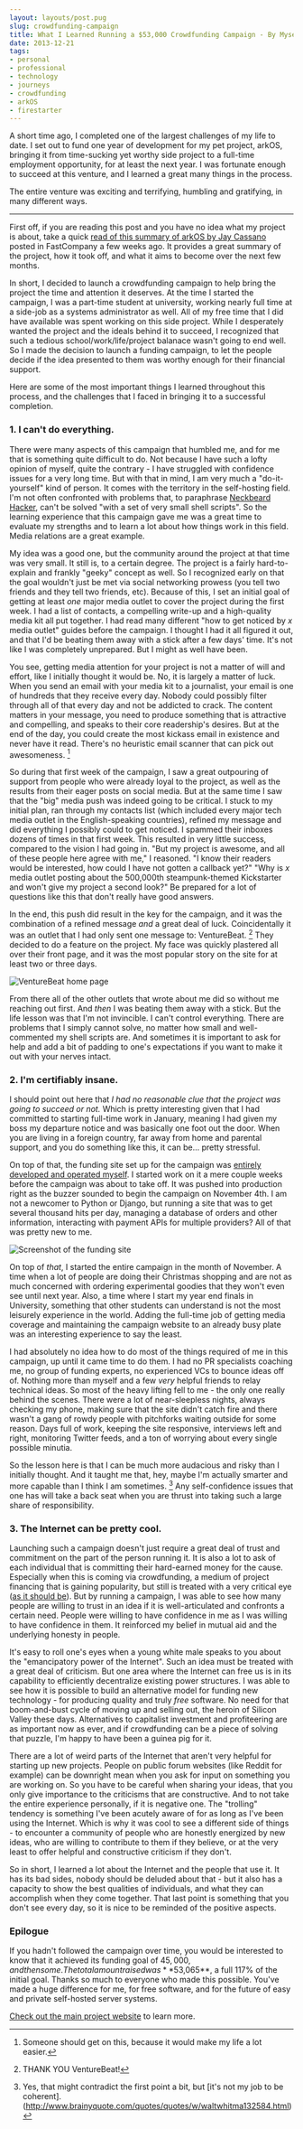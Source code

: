 ```yaml
---
layout: layouts/post.pug
slug: crowdfunding-campaign
title: What I Learned Running a $53,000 Crowdfunding Campaign - By Myself
date: 2013-12-21
tags:
- personal
- professional
- technology
- journeys
- crowdfunding
- arkOS
- firestarter
---
```


A short time ago, I completed one of the largest challenges of my life to date. I set out to fund one year of development for my pet project, arkOS, bringing it from time-sucking yet worthy side project to a full-time employment opportunity, for at least the next year. I was fortunate enough to succeed at this venture, and I learned a great many things in the process.

The entire venture was exciting and terrifying, humbling and gratifying, in many different ways.

----

First off, if you are reading this post and you have no idea what my project is about, take a quick [read of this summary of arkOS by Jay Cassano](http://www.fastcolabs.com/3021919/open-company/finally-a-way-everyone-can-keep-their-data-from-the-nsa) posted in FastCompany a few weeks ago. It provides a great summary of the project, how it took off, and what it aims to become over the next few months.

In short, I decided to launch a crowdfunding campaign to help bring the project the time and attention it deserves. At the time I started the campaign, I was a part-time student at university, working nearly full time at a side-job as a systems administrator as well. All of my free time that I did have available was spent working on this side project. While I desperately wanted the project and the ideals behind it to succeed, I recognized that such a tedious school/work/life/project balanace wasn't going to end well. So I made the decision to launch a funding campaign, to let the people decide if the idea presented to them was worthy enough for their financial support.

Here are some of the most important things I learned throughout this process, and the challenges that I faced in bringing it to a successful completion.

### 1. I can't do everything.

There were many aspects of this campaign that humbled me, and for me that is something quite difficult to do. Not because I have such a lofty opinion of myself, quite the contrary - I have struggled with confidence issues for a very long time. But with that in mind, I am very much a "do-it-yourself" kind of person. It comes with the territory in the self-hosting field. I'm not often confronted with problems that, to paraphrase [Neckbeard Hacker](https://twitter.com/NeckbeardHacker), can't be solved "with a set of very small shell scripts". So the learning experience that this campaign gave me was a great time to evaluate my strengths and to learn a lot about how things work in this field. Media relations are a great example.

My idea was a good one, but the community around the project at that time was very small. It still is, to a certain degree. The project is a fairly hard-to-explain and frankly "geeky" concept as well. So I recognized early on that the goal wouldn't just be met via social networking prowess (you tell two friends and they tell two friends, etc). Because of this, I set an initial goal of getting at least *one* major media outlet to cover the project during the first week. I had a list of contacts, a compelling write-up and a high-quality media kit all put together. I had read many different "how to get noticed by *x* media outlet" guides before the campaign. I thought I had it all figured it out, and that I'd be beating them away with a stick after a few days' time. It's not like I was completely unprepared. But I might as well have been.

You see, getting media attention for your project is not a matter of will and effort, like I initially thought it would be. No, it is largely a matter of luck. When you send an email with your media kit to a journalist, your email is one of hundreds that they receive every day. Nobody could possibly filter through all of that every day and not be addicted to crack. The content matters in your message, you need to produce something that is attractive and compelling, and speaks to their core readership's desires. But at the end of the day, you could create the most kickass email in existence and never have it read. There's no heuristic email scanner that can pick out awesomeness. [^1]

So during that first week of the campaign, I saw a great outpouring of support from people who were already loyal to the project, as well as the results from their eager posts on social media. But at the same time I saw that the "big" media push was indeed going to be critical. I stuck to my initial plan, ran through my contacts list (which included every major tech media outlet in the English-speaking countries), refined my message and did everything I possibly could to get noticed. I spammed their inboxes dozens of times in that first week. This resulted in very little success, compared to the vision I had going in. "But my project is awesome, and all of these people here agree with me," I reasoned. "I know their readers would be interested, how could I have not gotten a callback yet?" "Why is *x* media outlet posting about the 500,000th steampunk-themed Kickstarter and won't give my project a second look?" Be prepared for a lot of questions like this that don't really have good answers.

In the end, this push did result in the key for the campaign, and it was the combination of a refined message *and* a great deal of luck. Coincidentally it was an outlet that I had only sent one message to: VentureBeat. [^2] They decided to do a feature on the project. My face was quickly plastered all over their front page, and it was the most popular story on the site for at least two or three days.

![VentureBeat home page](/assets/images/20131221001.png)

From there all of the other outlets that wrote about me did so without me reaching out first. And *then* I was beating them away with a stick. But the life lesson was that I'm not invincible. I can't control everything. There are problems that I simply cannot solve, no matter how small and well-commented my shell scripts are. And sometimes it is important to ask for help and add a bit of padding to one's expectations if you want to make it out with your nerves intact.

### 2. I'm certifiably insane.

I should point out here that *I had no reasonable clue that the project was going to succeed or not.* Which is pretty interesting given that I had committed to starting full-time work in January, meaning I had given my boss my departure notice and was basically one foot out the door. When you are living in a foreign country, far away from home and parental support, and you do something like this, it can be... pretty stressful.

On top of that, the funding site set up for the campaign was [entirely developed and operated myself](https://github.com/peakwinter/firestarter). I started work on it a mere couple weeks before the campaign was about to take off. It was pushed into production right as the buzzer sounded to begin the campaign on November 4th. I am not a newcomer to Python or Django, but running a site that was to get several thousand hits per day, managing a database of orders and other information, interacting with payment APIs for multiple providers? All of that was pretty new to me.

![Screenshot of the funding site](/assets/images/20131221002.png)

On top of *that*, I started the entire campaign in the month of November. A time when a lot of people are doing their Christmas shopping and are not as much concerned with ordering experimental goodies that they won't even see until next year. Also, a time where I start my year end finals in University, something that other students can understand is not the most leisurely experience in the world. Adding the full-time job of getting media coverage and maintaining the campaign website to an already busy plate was an interesting experience to say the least.

I had absolutely no idea how to do most of the things required of me in this campaign, up until it came time to do them. I had no PR specialists coaching me, no group of funding experts, no experienced VCs to bounce ideas off of. Nothing more than myself and a few *very* helpful friends to relay technical ideas. So most of the heavy lifting fell to me - the only one really behind the scenes. There were a lot of near-sleepless nights, always checking my phone, making sure that the site didn't catch fire and there wasn't a gang of rowdy people with pitchforks waiting outside for some reason. Days full of work, keeping the site responsive, interviews left and right, monitoring Twitter feeds, and a ton of worrying about every single possible minutia.

So the lesson here is that I can be much more audacious and risky than I initially thought. And it taught me that, hey, maybe I'm actually smarter and more capable than I think I am sometimes. [^3] Any self-confidence issues that one has will take a back seat when you are thrust into taking such a large share of responsibility.

### 3. The Internet can be pretty cool.

Launching such a campaign doesn't just require a great deal of trust and commitment on the part of the person running it. It is also a lot to ask of each individual that is committing their hard-earned money for the cause. Especially when this is coming via crowdfunding, a medium of project financing that is gaining popularity, but still is treated with a very critical eye ([as it should be](http://pando.com/2013/06/30/thieves-and-scams-the-problem-with-crowdfunding/)). But by running a campaign, I was able to see how many people are willing to trust in an idea if it is well-articulated and confronts a certain need. People were willing to have confidence in me as I was willing to have confidence in them. It reinforced my belief in mutual aid and the underlying honesty in people.

It's easy to roll one's eyes when a young white male speaks to you about the "emancipatory power of the Internet". Such an idea must be treated with a great deal of criticism. But one area where the Internet can free us is in its capability to efficiently decentralize existing power structures. I was able to see how it is possible to build an alternative model for funding new technology - for producing quality and truly *free* software. No need for that boom-and-bust cycle of moving up and selling out, the heroin of Silicon Valley these days. Alternatives to capitalist investment and profiteering are as important now as ever, and if crowdfunding can be a piece of solving that puzzle, I'm happy to have been a guinea pig for it.

There are a lot of weird parts of the Internet that aren't very helpful for starting up new projects. People on public forum websites (like Reddit for example) can be downright mean when you ask for input on something you are working on. So you have to be careful when sharing your ideas, that you only give importance to the criticisms that are constructive. And to not take the entire experience personally, if it is negative one. The "trolling" tendency is something I've been acutely aware of for as long as I've been using the Internet. Which is why it was cool to see a different side of things - to encounter a community of people who are honestly energized by new ideas, who are willing to contribute to them if they believe, or at the very least to offer helpful and constructive criticism if they don't.

So in short, I learned a lot about the Internet and the people that use it. It has its bad sides, nobody should be deluded about that - but it also has a capacity to show the best qualities of individuals, and what they can accomplish when they come together. That last point is something that you don't see every day, so it is nice to be reminded of the positive aspects.

### Epilogue

If you hadn't followed the campaign over time, you would be interested to know that it achieved its funding goal of $45,000, and then some. The total amount raised was **$53,065**, a full 117% of the initial goal. Thanks so much to everyone who made this possible. You've made a huge difference for me, for free software, and for the future of easy and private self-hosted server systems.

[Check out the main project website](https://github.com/arkOScloud) to learn more.

[^1]: Someone should get on this, because it would make my life a lot easier.
[^2]: THANK YOU VentureBeat!
[^3]: Yes, that might contradict the first point a bit, but [it's not my job to be coherent].(http://www.brainyquote.com/quotes/quotes/w/waltwhitma132584.html)
